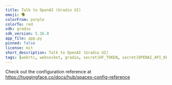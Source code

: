 ```yaml
---
title: Talk to OpenAI (Gradio UI)
emoji: 🗣️
colorFrom: purple
colorTo: red
sdk: gradio
sdk_version: 5.16.0
app_file: app.py
pinned: false
license: mit
short_description: Talk to OpenAI (Gradio UI)
tags: [webrtc, websocket, gradio, secret|HF_TOKEN, secret|OPENAI_API_KEY]
---
```


Check out the configuration reference at https://huggingface.co/docs/hub/spaces-config-reference